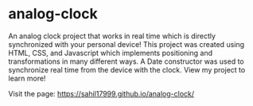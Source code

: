 # analog-clock
An analog clock project that works in real time which is directly synchronized with your personal device! This project was created using HTML, CSS, and Javascript which implements positioning and transformations in many different ways. A Date constructor was used to synchronize real time from the device with the clock. View my project to learn more!

Visit the page: https://sahil17999.github.io/analog-clock/
